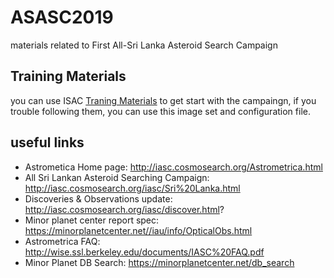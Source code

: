 # ASASC2019
materials related to First All-Sri Lanka Asteroid Search Campaign

## Training Materials

you can use ISAC [Traning Materials](http://iasc.cosmosearch.org/Astrometrica.html) to get start with the campaingn, if you trouble following them, you can use this image set and configuration file.

## useful links

* Astrometica Home page: http://iasc.cosmosearch.org/Astrometrica.html
* All Sri Lankan Asteroid Searching Campaign:  http://iasc.cosmosearch.org/iasc/Sri%20Lanka.html
* Discoveries & Observations update: http://iasc.cosmosearch.org/iasc/discover.html?
* Minor planet center report spec: https://minorplanetcenter.net//iau/info/OpticalObs.html
* Astrometrica FAQ: http://wise.ssl.berkeley.edu/documents/IASC%20FAQ.pdf
* Minor Planet DB Search: https://minorplanetcenter.net/db_search


